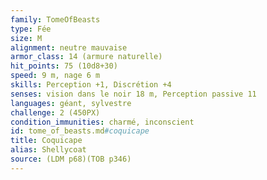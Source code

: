 ```yaml
---
family: TomeOfBeasts
type: Fée
size: M
alignment: neutre mauvaise
armor_class: 14 (armure naturelle)
hit_points: 75 (10d8+30)
speed: 9 m, nage 6 m
skills: Perception +1, Discrétion +4
senses: vision dans le noir 18 m, Perception passive 11
languages: géant, sylvestre
challenge: 2 (450PX)
condition_immunities: charmé, inconscient
id: tome_of_beasts.md#coquicape
title: Coquicape
alias: Shellycoat
source: (LDM p68)(TOB p346)
---
```


